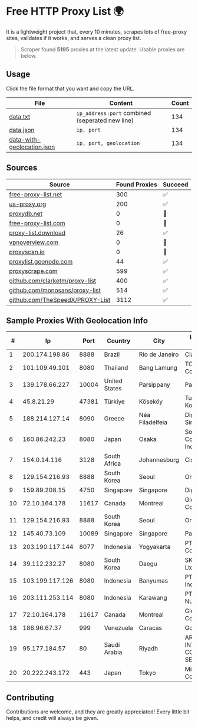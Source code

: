 
# Free HTTP Proxy List 🌍

It is a lightweight project that, every 10 minutes, scrapes lots of free-proxy sites, validates if it works, and serves a clean proxy list.


> Scraper found **5195** proxies at the latest update. Usable proxies are below.

## Usage

Click the file format that you want and copy the URL.


|File|Content|Count|
|----|-------|-----|
|[data.txt](https://raw.githubusercontent.com/themiralay/Proxy-List-World/master/data.txt)|`ip_address:port` combined (seperated new line)|134|
|[data.json](https://raw.githubusercontent.com/themiralay/Proxy-List-World/master/data.json)|`ip, port`|134|
|[data-with-geolocation.json](https://raw.githubusercontent.com/themiralay/Proxy-List-World/master/data-with-geolocation.json)|`ip, port, geolocation`|134|

## Sources

|Source|Found Proxies|Succeed|
|------|-------------|-------|
|[free-proxy-list.net](https://free-proxy-list.net)|300|✅|
|[us-proxy.org](https://www.us-proxy.org)|200|✅|
|[proxydb.net](http://proxydb.net)|0|🚫|
|[free-proxy-list.com](https://free-proxy-list.com/?page=&port=&type%5B%5D=http&type%5B%5D=https&up_time=0&search=Search)|0|🚫|
|[proxy-list.download](https://www.proxy-list.download/HTTP)|26|✅|
|[vpnoverview.com](https://vpnoverview.com/privacy/anonymous-browsing/free-proxy-servers)|0|🚫|
|[proxyscan.io](https://www.proxyscan.io)|0|🚫|
|[proxylist.geonode.com](https://proxylist.geonode.com/api/proxy-list?limit=300&page=1&sort_by=lastChecked&sort_type=desc&protocols=http,https)|44|✅|
|[proxyscrape.com](https://api.proxyscrape.com/v2/?request=displayproxies&protocol=http&timeout=10000&country=all&ssl=all&anonymity=all)|599|✅|
|[github.com/clarketm/proxy-list](https://raw.githubusercontent.com/clarketm/proxy-list/master/proxy-list-raw.txt)|400|✅|
|[github.com/monosans/proxy-list](https://raw.githubusercontent.com/monosans/proxy-list/main/proxies/http.txt)|514|✅|
|[github.com/TheSpeedX/PROXY-List](https://raw.githubusercontent.com/TheSpeedX/PROXY-List/master/http.txt)|3112|✅|


## Sample Proxies With Geolocation Info

|#|Ip|Port|Country|City|Internet Service Provider|
|-|--|----|-------|----|-------------------------|
|1|200.174.198.86|8888|Brazil|Rio de Janeiro|Claro S.A|
|2|101.109.49.101|8080|Thailand|Bang Lamung|TOT Public Company Limited|
|3|139.178.66.227|10004|United States|Parsippany|Packet Host, Inc.|
|4|45.8.21.29|47381|Türkiye|Köseköy|TurkTelekom Kocaeli Korfez|
|5|188.214.127.14|8090|Greece|Néa Filadélfeia|Digital Realty Hellas Single Member S.A|
|6|160.86.242.23|8080|Japan|Osaka|Sony Network Communications Inc|
|7|154.0.14.116|3128|South Africa|Johannesburg|Cisp IP3|
|8|129.154.216.93|8888|South Korea|Seoul|Oracle Corporation|
|9|159.89.208.15|4750|Singapore|Singapore|DigitalOcean, LLC|
|10|72.10.164.178|11617|Canada|Montreal|GloboTech Communications|
|11|129.154.216.93|8888|South Korea|Seoul|Oracle Corporation|
|12|145.40.73.109|10089|Singapore|Singapore|Packet Host, Inc.|
|13|203.190.117.144|8077|Indonesia|Yogyakarta|PT Union Routelink Communication|
|14|39.112.232.27|8080|South Korea|Daegu|SK Broadband Co Ltd|
|15|103.199.117.126|8080|Indonesia|Banyumas|PT Hepra Teknologi Indonesia|
|16|203.111.253.114|8080|Indonesia|Karawang|PT Wifian Global Nusantara|
|17|72.10.164.178|11617|Canada|Montreal|GloboTech Communications|
|18|186.96.67.37|999|Venezuela|Caracas|Gold Data USA Inc|
|19|95.177.184.57|80|Saudi Arabia|Riyadh|ARABIAN INTERNET & COMMUNICATIONS SERVICES CO.LTD|
|20|20.222.243.172|443|Japan|Tokyo|Microsoft Corporation|



## Contributing

Contributions are welcome, and they are greatly appreciated! Every
little bit helps, and credit will always be given.

